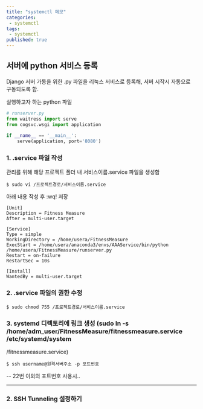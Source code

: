 ```yaml
---
title: "systemctl 메모"
categories:
 - systemctl
tags:
 - systemctl
published: true
---
```


## 서버에 python 서비스 등록
Django 서버 가동을 위한 .py 파일을 리눅스 서비스로 등록해, 서버 시작시 자동으로 구동되도록 함.

실행하고자 하는 python 파일
```python
# runserver.py
from waitress import serve  
from cogsvc.wsgi import application  
  
if __name__ == '__main__':  
    serve(application, port='8080')
```
### 1. .service 파일 작성
관리를 위해 해당 프로젝트 폴더 내 서비스이름.service 파일을 생성함
```
$ sudo vi /프로젝트경로/서비스이름.service
``` 

아래 내용 작성 후 :wq! 저장
```
[Unit]  
Description = Fitness Measure  
After = multi-user.target  
  
[Service]  
Type = simple  
WorkingDirectory = /home/usera/FitnessMeasure  
ExecStart = /home/usera/anaconda3/envs/AAAService/bin/python /home/usera/FitnessMeasure/runserver.py  
Restart = on-failure  
RestartSec = 10s  
  
[Install]  
WantedBy = multi-user.target
```
### 2. .service 파일의 권한 수정
```
$ sudo chmod 755 /프로젝트경로/서비스이름.service
```
### 3. systemd 디렉토리에 링크 생성 (sudo ln -s /home/adm_user/FitnessMeasure/fitnessmeasure.service /etc/systemd/system
/fitnessmeasure.service)


```
$ ssh username@원격서버주소 -p 포트번호
```
-- 22번 이외의 포트번호 사용시..

---
### 2. SSH Tunneling 설정하기
<!--stackedit_data:
eyJoaXN0b3J5IjpbOTUwMDkxOTE5XX0=
-->